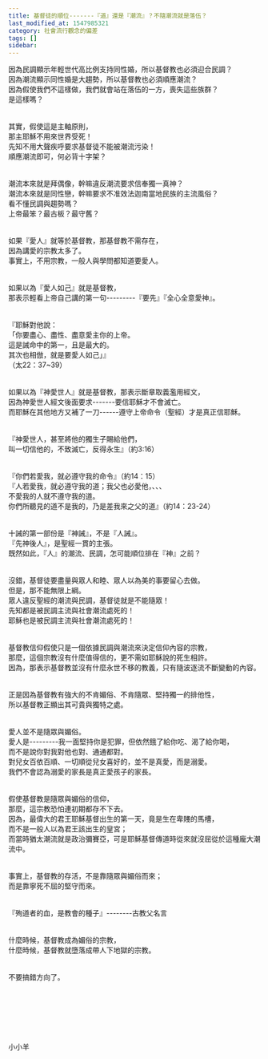 ```yaml
---
title: 基督徒的順位-------『道』還是『潮流』？不隨潮流就是落伍？
last_modified_at: 1547985321
category: 社會流行觀念的偏差
tags: []
sidebar: 
---
```


<p>因為民調顯示年輕世代高比例支持同性婚，所以基督教也必須迎合民調？<br/>因為潮流顯示同性婚是大趨勢，所以基督教也必須順應潮流？<br/>因為假使我們不這樣做，我們就會站在落伍的一方，喪失這些族群？<br/><!--more-->是這樣嗎？<br/><br/><br/>其實，假使這是主軸原則，<br/>那主耶穌不用來世界受死！<br/>先知不用大聲疾呼要求基督徒不能被潮流污染！<br/>順應潮流即可，何必背十字架？<br/><br/><br/>潮流本來就是拜偶像，幹嘛違反潮流要求信奉獨一真神？<br/>潮流本來就是同性戀，幹嘛要求不准效法迦南當地民族的主流風俗？<br/>看不懂民調與趨勢嗎？<br/>上帝最笨？最古板？最守舊？<br/><br/><br/>如果『愛人』就等於基督教，那基督教不需存在，<br/>因為講愛的宗教太多了。<br/>事實上，不用宗教，一般人與學問都知道要愛人。<br/><br/><br/>如果以為『愛人如己』就是基督教，<br/>那表示輕看上帝自己講的第一句---------『要先』『全心全意愛神』。<br/><br/><br/>『耶穌對他說：<br/>「你要盡心、盡性、盡意愛主你的上帝。<br/>這是誡命中的第一，且是最大的。<br/>其次也相倣，就是要愛人如己」』<br/>（太22：37~39）<br/><br/><br/>如果以為『神愛世人』就是基督教，那表示斷章取義濫用經文，<br/>因為神愛世人經文後面要求-------要信耶穌才不會滅亡。<br/>而耶穌在其他地方又補了一刀------遵守上帝命令（聖經）才是真正信耶穌。<br/><br/><br/>『神愛世人，甚至將他的獨生子賜給他們，<br/>叫一切信他的，不致滅亡，反得永生』（約3:16）<br/><br/><br/>『你們若愛我，就必遵守我的命令』（約14：15）<br/>『人若愛我，就必遵守我的道；我父也必愛他，、、、<br/>不愛我的人就不遵守我的道。<br/>你們所聽見的道不是我的，乃是差我來之父的道』（約14：23-24）<br/><br/><br/>十誡的第一部份是『神誡』，不是『人誡』。<br/>『先神後人』，是聖經一貫的主張。<br/>既然如此，『人』的潮流、民調，怎可能順位排在『神』之前？<br/><br/><br/>沒錯，基督徒要盡量與眾人和睦、眾人以為美的事要留心去做。<br/>但是，那不能無限上綱。<br/>眾人違反聖經的潮流與民調，基督徒就是不能隨眾！<br/>先知都是被民調主流與社會潮流處死的！<br/>耶穌也是被民調主流與社會潮流處死的！<br/><br/><br/>基督教信仰假使只是一個依據民調與潮流來決定信仰內容的宗教，<br/>那麼，這個宗教沒有什麼值得信的，更不需如耶穌說的死生相許。<br/>因為，那表示基督教並沒有什麼永世不移的教義，只有隨波逐流不斷變動的內容。<br/><br/><br/>正是因為基督教有強大的不肯媚俗、不肯隨眾、堅持獨一的排他性，<br/>所以基督教正顯出其可貴與獨特之處。<br/><br/><br/>愛人並不是隨眾與媚俗。<br/>愛人是---------我一面堅持你是犯罪，但依然餓了給你吃、渴了給你喝，<br/>而不是說你對我對他也對、通通都對。<br/>對兒女百依百順、一切順從兒女喜好的，並不是真愛，而是溺愛。<br/>我們不會認為溺愛的家長是真正愛孩子的家長。<br/><br/><br/>假使基督教是隨眾與媚俗的信仰，<br/>那麼，這宗教恐怕連初期都存不下去。<br/>因為，最偉大的君王耶穌基督出生的第一天，竟是生在卑賤的馬槽，<br/>而不是一般人以為君王該出生的皇宮；<br/>而當時猶太潮流就是政治彌賽亞，可是耶穌基督傳道時從來就沒屈從於這種龐大潮流中。<br/><br/><br/>事實上，基督教的存活，不是靠隨眾與媚俗而來；<br/>而是靠寧死不屈的堅守而來。<br/><br/><br/>『殉道者的血，是教會的種子』--------古教父名言<br/><br/><br/>什麼時候，基督教成為媚俗的宗教，<br/>什麼時候，基督教就墮落成帶人下地獄的宗教。<br/><br/><br/>不要搞錯方向了。<br/><br/><br/><br/><br/><br/><br/><br/>小小羊<br/><br/><br/><br/></p>